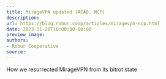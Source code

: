 ```yaml
---
title: MirageVPN updated (AEAD, NCP)
description:
url: https://blog.robur.coop/articles/miragevpn-ncp.html
date: 2023-11-20T10:00:00-00:00
preview_image:
authors:
- Robur Cooperative
source:
---
```


How we resurrected MirageVPN from its bitrot state
